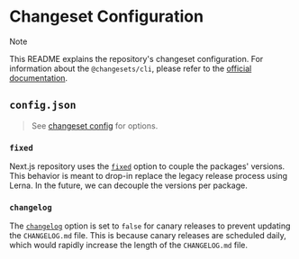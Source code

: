 # Changeset Configuration

> [!NOTE]
> This README explains the repository's changeset configuration.
> For information about the `@changesets/cli`, please refer to the [official documentation](https://github.com/changesets/changesets).

## `config.json`

> See [changeset config](https://github.com/changesets/changesets/blob/main/docs/config-file-options.md) for options.

### `fixed`

Next.js repository uses the [`fixed`](https://github.com/changesets/changesets/blob/main/docs/config-file-options.md#fixed-array-of-arrays-of-package-names) option to couple the packages' versions. This behavior is meant to drop-in replace the legacy release process using Lerna. In the future, we can decouple the versions per package.

### `changelog`

The [`changelog`](https://github.com/changesets/changesets/blob/main/docs/config-file-options.md#changelog-false-or-a-path) option is set to `false` for canary releases to prevent updating the `CHANGELOG.md` file. This is because canary releases are scheduled daily, which would rapidly increase the length of the `CHANGELOG.md` file.
